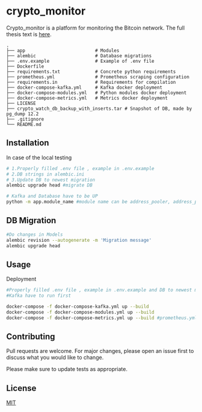 # crypto_monitor

Crypto_monitor is a platform for monitoring the Bitcoin network. The full thesis text is [here](https://github.com/fruit098/crypto_monitor/blob/master/xzauje00.pdf).
```
.
├── app                          # Modules
├── alembic                      # Database migrations
├── .env.example                 # Example of .env file
├── Dockerfile                   
├── requirements.txt             # Concrete python requirements
├── prometheus.yml               # Prometheus scraping configuration
├── requirements.in              # Requirements for compilation
├── docker-compose-kafka.yml     # Kafka docker deployment
├── docker-compose-modules.yml   # Python modules docker deployment
├── docker-compose-metrics.yml   # Metrics docker deployment
├── LICENSE 
├── crypto_watch_db_backup_with_inserts.tar # Snapshot of DB, made by pg_dump 12.2
├── .gitignore
└── README.md
```

## Installation

In case of the local testing

```bash
# 1.Properly filled .env file , example in .env.example 
# 2.DB strings in alembic.ini 
# 3.Update DB to newest migration
alembic upgrade head #migrate DB

# Kafka and Database have to be UP
python -m app.module_name #module name can be address_pooler, address_publisher, node_watcher
```

## DB Migration
```bash
#Do changes in Models
alembic revision --autogenerate -m 'Migration message'
alembic upgrade head
```

## Usage

Deployment
```bash
#Properly filled .env file , example in .env.example and DB to newest migration
#Kafka have to run first

docker-compose -f docker-compose-kafka.yml up --build
docker-compose -f docker-compose-modules.yml up --build
docker-compose -f docker-compose-metrics.yml up --build #prometheus.yml have to properly set scraped exporters
```

## Contributing
Pull requests are welcome. For major changes, please open an issue first to discuss what you would like to change.

Please make sure to update tests as appropriate.

## License
[MIT](https://choosealicense.com/licenses/mit/)
